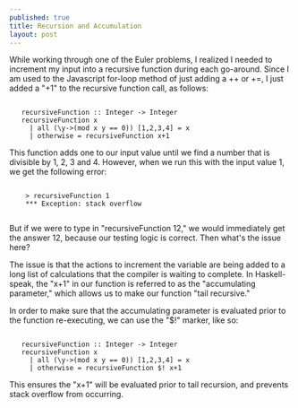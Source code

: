 ```yaml
---
published: true
title: Recursion and Accumulation
layout: post
---
```


While working through one of the Euler problems, I realized I needed to increment my input into a recursive function during each go-around. Since I am used to the Javascript for-loop method of just adding a ++ or +=, I just added a "+1" to the recursive function call, as follows:

```

   recursiveFunction :: Integer -> Integer
   recursiveFunction x
     | all (\y->(mod x y == 0)) [1,2,3,4] = x
     | otherwise = recursiveFunction x+1

```

This function adds one to our input value until we find a number that is divisible by 1, 2, 3 and 4. However, when we run this with the input value 1, we get the following error:

```

    > recursiveFunction 1
    *** Exception: stack overflow


```

But if we were to type in "recursiveFunction 12," we would immediately get the answer 12, because our testing logic is correct. Then what's the issue here?

The issue is that the actions to increment the variable are being added to a long list of calculations that the compiler is waiting to complete. In Haskell-speak, the "x+1" in our function is referred to as the "accumulating parameter," which allows us to make our function "tail recursive."

In order to make sure that the accumulating parameter is evaluated prior to the function re-executing, we can use the "$!" marker, like so:

```

   recursiveFunction :: Integer -> Integer
   recursiveFunction x
     | all (\y->(mod x y == 0)) [1,2,3,4] = x
     | otherwise = recursiveFunction $! x+1

```

This ensures the "x+1" will be evaluated prior to tail recursion, and prevents stack overflow from occurring.
